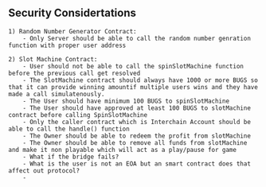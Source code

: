 ## Security Considertations 
    1) Random Number Generator Contract:
        - Only Server should be able to call the random number genration function with proper user address
    
    2) Slot Machine Contract:
        - User should not be able to call the spinSlotMachine function before the previous call get resolved
        - The SlotMachine contract should always have 1000 or more BUGS so that it can provide winning amountif multiple users wins and they have made a call simulatenously.
        - The User should have minimum 100 BUGS to spinSlotMachine
        - The User should have approved at least 100 BUGS to slotMachine contract before calling SpinSlotMachine
        - Only the caller contract which is Interchain Account should be able to call the handle() function 
        - The Owner should be able to redeem the profit from slotMachine
        - The Owner should be able to remove all funds from slotMachine and make it non playable which will act as a play/pause for game
        - What if the bridge fails?
        - What is the user is not an EOA but an smart contract does that affect out protocol?
        - 